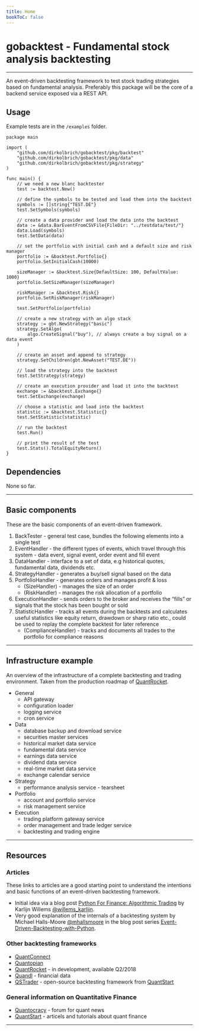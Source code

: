```yaml
---
title: Home
bookToC: false
---
```


# gobacktest - Fundamental stock analysis backtesting

---
An event-driven backtesting framework to test stock trading strategies based on fundamental analysis. Preferably this package will be the core of a backend service exposed via a REST API.

## Usage

Example tests are in the `/examples` folder.

```golang
package main

import (
    "github.com/dirkolbrich/gobacktest/pkg/backtest"
    "github.com/dirkolbrich/gobacktest/pkg/data"
    "github.com/dirkolbrich/gobacktest/pkg/strategy"
)

func main() {
    // we need a new blanc backtester
    test := backtest.New()

    // define the symbols to be tested and load them into the backtest
    symbols := []string{"TEST.DE"}
    test.SetSymbols(symbols)

    // create a data provider and load the data into the backtest
    data := &data.BarEventFromCSVFile{FileDir: "../testdata/test/"}
    data.Load(symbols)
    test.SetData(data)

    // set the portfolio with initial cash and a default size and risk manager
    portfolio := &backtest.Portfolio{}
    portfolio.SetInitialCash(10000)

    sizeManager := &backtest.Size{DefaultSize: 100, DefaultValue: 1000}
    portfolio.SetSizeManager(sizeManager)

    riskManager := &backtest.Risk{}
    portfolio.SetRiskManager(riskManager)

    test.SetPortfolio(portfolio)

    // create a new strategy with an algo stack
    strategy := gbt.NewStrategy("basic")
    strategy.SetAlgo(
        algo.CreateSignal("buy"), // always create a buy signal on a data event
    )

    // create an asset and append to strategy
    strategy.SetChildren(gbt.NewAsset("TEST.DE"))

    // load the strategy into the backtest
    test.SetStrategy(strategy)

    // create an execution provider and load it into the backtest
    exchange := &backtest.Exchange{}
    test.SetExchange(exchange)

    // choose a statistic and load into the backtest
    statistic := &backtest.Statistic{}
    test.SetStatistic(statistic)

    // run the backtest
    test.Run()

    // print the result of the test
    test.Stats().TotalEquityReturn()
}
```

## Dependencies

None so far.

---
## Basic components

These are the basic components of an event-driven framework.

1. BackTester - general test case, bundles the following elements into a single test
2. EventHandler - the different types of events, which travel through this system - data event, signal event, order event and fill event
3. DataHandler - interface to a set of data, e.g historical quotes, fundamental data, dividends etc.
4. StrategyHandler - generates a buy/sell signal based on the data
5. PortfolioHandler - generates orders and manages profit & loss
    + (SizeHandler) - manages the size of an order
    + (RiskHandler) - manages the risk allocation of a portfolio
6. ExecutionHandler - sends orders to the broker and receives the “fills” or signals that the stock has been bought or sold
7. StatisticHandler - tracks all events during the backtests and calculates useful statistics like equity return, drawdown or sharp ratio etc., could be used to replay the complete backtest for later reference
   + (ComplianceHandler) - tracks and documents all trades to the portfolio for compliance reasons

---
## Infrastructure example

An overview of the infrastructure of a complete backtesting and trading environment. Taken from the production roadmap of [QuantRocket](https://www.quantrocket.com/#product-roadmap).

- General
  + API gateway
  + configuration loader
  + logging service
  + cron service
- Data
  + database backup and download service
  + securities master services
  + historical market data service
  + fundamental data service
  + earnings data service
  + dividend data service
  + real-time market data service
  + exchange calendar service
- Strategy
  + performance analysis service - tearsheet
- Portfolio
  + account and portfolio service
  + risk management service
- Execution
  + trading platform gateway service
  + order management and trade ledger service
  + backtesting and trading engine

---
## Resources

### Articles

These links to articles are a good starting point to understand the intentions and basic functions of an event-driven backtesting framework.

- Initial idea via a blog post [Python For Finance: Algorithmic Trading](https://www.datacamp.com/community/tutorials/finance-python-trading#backtesting) by Karlijn Willems [@willems_karlijn](https://twitter.com/willems_karlijn).
- Very good explanation of the internals of a backtesting system by Michael Halls-Moore [@mhallsmoore](https://twitter.com/mhallsmoore) in the blog post series [Event-Driven-Backtesting-with-Python](https://www.quantstart.com/articles/Event-Driven-Backtesting-with-Python-Part-I).

### Other backtesting frameworks

- [QuantConnect](https://www.quantconnect.com)
- [Quantopian](https://www.quantopian.com)
- [QuantRocket](https://www.quantrocket.com) - in development, available Q2/2018
- [Quandl](https://www.quandl.com) - financial data
- [QSTrader](https://www.quantstart.com/qstrader) - open-source backtesting framework from [QuantStart](https://www.quantstart.com)

### General information on Quantitative Finance

- [Quantocracy](http://quantocracy.com) - forum for quant news
- [QuantStart](https://www.quantstart.com) - articels and tutorials about quant finance
---
